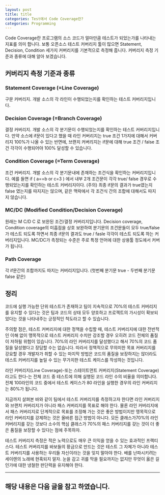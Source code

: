 ```yaml
---
layout: post
title: title
categories: Test에서 Code Coverage란?
categories: Programming
---
```


 
Code Coverage란 프로그램의 소스 코드가 얼마만큼 테스트가 되었는가를 나타내는 지표를 의미 합니다. 보통 오픈소스 테스트 커버리지 툴이 많으면 Statement, Decision, Condition 세가지 커버리지를 기본적으로 측정해 줍니다. 커버리지 측정 기준과 종류에 대해 알아 보겠습니다.

## 커버리지 측정 기준과 종류

### Statement Coverage (=Line Coverage)
구문 커버리지. 개발 소스의 각 라인이 수행되었는지를 확인하는 테스트 커버리지입니다.

### Decision Coverage (=Branch Coverage)
결정 커버리지. 개발 소스의 각 분기문이 수행되었는지를 확인하는 테스트 커버리지입니다. 만약 소스에 if문이 있다고 했을 때 라인 커버리지는 true 조건 1가지에 대해서 커버리지 100%가 나올 수 있는 반면에, 브랜치 커버리지는 if문에 대해 true 조건 / false 조건 각각이 수행되어야 100% 달성할 수 있습니다.

### Condition Coverage (=Term Coverage)
조건 커버리지. 개발 소스의 각 분기문내에 존재하는 조건식을 확인하는 커버리지입니다. 예를 들면 if ( a==b or c=3 ) 에서 내부 2개 조건문이 각각 true/ false 경우로 수행되었는지를 확인하는 테스트 커버리지이다. (주의) 최종 if문의 결과가 true였는지 false 였는지를 따지지는 않으며, 같은 맥락에서 각 조건식 간의 조합에 대해서도 따지지 않습니다.



### MC/DC (Modified Condition/Decision Coverage)
원래는 M C/D C 로 보완된 조건/결정 커버리지입니다. Decision coverage, Condition coverage의 미흡점을 상호 보완하여 분기문의 조건문들이 모두 true/false 가 테스트 되도록 하면서 최종 if문의 결과도 true / fasle 각각이 테스트 되도록 하는 커버리지입니다. MC/DC가 측정되는 수준은 주로 특정 언어에 대한 상용툴 정도에서 커버가 됩니다.

### Path Coverage          
각 if문간의 조합까지도 따지는 커버리지입니다. (첫번째 분기문 true - 두번째 분기문 false 같은)


## 정리
코드에 실행 가능한 단위 테스트가 존재하고 팀이 지속적으로 70%의 테스트 커버리지를 유지할 수 있다는 것은 팀과 코드의 상태 모두 양호하고 프로젝트의 가시성이 확보되었다는 것을 나타내주는 긍정적인 척도라고 할 수 있습니다.

주의할 점은, 테스트 커버리지에 대한 정책을 수립할 때, 테스트 커버리지에 대한 전반적인 이해 없이 맹목적으로 테스트 커버리지 수치만 강조할 경우 오히려 코드 전체의 품질이 저하될 위험이 있습니다. 70%의 라인 커버리지를 달성했다고 해서 70%의 코드 품질을 달성했다고 장담할 수는 없습니다. 따라서 정책적으로 무의미한 목표 커버리지를 강요할 경우 개발자가 취할 수 있는 마지막 방법은 코드의 품질을 보장하지는 않더라도 테스트 커버리지를 높일 수 있는 무가치한 테스트 케이스를 작성하는 것입니다.


라인 커버리지(Line Coverage)-또는 스테이트먼트 커버리지(Statement Coverage)라고도 한다-는 전체 코드 중 테스트에 의해 실행된 코드 라인 수의 비율을 의미합니다. 전체 100라인의 코드 중에서 테스트 케이스가 80 라인을 실행한 경우의 라인 커버리지는 80%가 됩니다.


지금까지 살펴본 바와 같이 팀에서 테스트 커버리지를 측정하고자 한다면 라인 커버리지와 브랜치 커버리지가 아니라 패스 커버리지를 목표로 해야 한다. 물론 라인 커버리지에서 패스 커버리지로 단계적으로 목표를 조정해 가는 것은 좋은 방법이지만 맹목적으로 라인 커버리지를 강제하는 것은 올바른 접근 방법이 아니다. 모든 클래스가70%의 라인 커버리지를 갖는 것보다 소수의 핵심 클래스가 70%의 패스 커버리지를 갖는 것이 더 좋은 품질을 보장할 수 있다는 점에 주목하자.

 
테스트 커버리지 측정은 적은 노력으로도 매우 큰 이익을 얻을 수 있는 효과적인 프랙티스다. 테스트 커버리지를 바보들의 황금으로 만드는 것은 테스트 그 자체가 아니라 테스트 커버리지를 사용하는 우리들 자신이라는 것을 잊지 말아야 한다. 배를 난파시키려는 세이렌의 노래에 현혹되지 말자. 눈을 감고 귀를 막을 필요까지는 없지만 무엇이 옳은 길인가에 대한 냉철한 판단력을 유지해야 한다.


 


----
해당 내용은 다음 글을 참고 하였습니다.
- 
